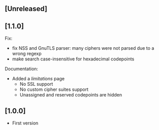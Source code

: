 ## [Unreleased]

## [1.1.0]

Fix:

  - fix NSS and GnuTLS parser: many ciphers were not parsed due to a wrong regexp
  - make search case-insensitive for hexadecimal codepoints

Documentation:

- Added a _limitations_ page
  - No SSL support
  - No custom cipher suites support
  - Unassigned and reserved codepoints are hidden

## [1.0.0]

- First version
